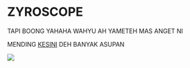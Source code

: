 # ZYROSCOPE
  TAPI BOONG YAHAHA WAHYU AH YAMETEH MAS ANGET NI 


  MENDING [KESINI](https://t.me/bokepterbaru2) DEH BANYAK ASUPAN


[<img src="https://giphy.com/gifs/illustration-animal-xUPGcHNUupFuFkPXaw/giphy.gif">](https://t.me/akbarnfal) 
